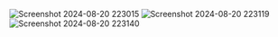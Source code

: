 ![Screenshot 2024-08-20 223015](https://github.com/user-attachments/assets/88549fc2-6986-4d42-a231-0f1001209447)
![Screenshot 2024-08-20 223119](https://github.com/user-attachments/assets/e6d20594-cfeb-4328-9dab-3ee4e8251e30)
![Screenshot 2024-08-20 223140](https://github.com/user-attachments/assets/decd5be5-3e22-4fc1-9a39-27f698932541)

